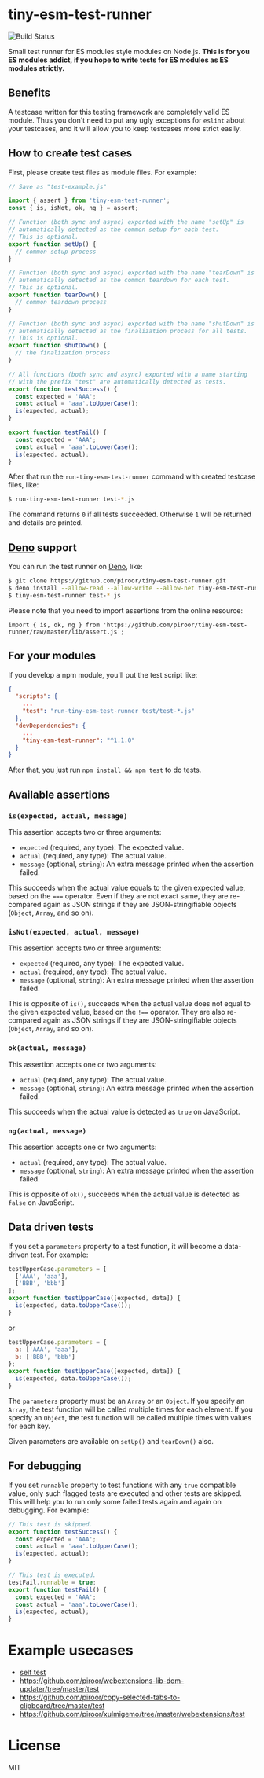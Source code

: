 # tiny-esm-test-runner

![Build Status](https://github.com/piroor/tiny-esm-test-runner/actions/workflows/main.yml/badge.svg?branch=trunk)

Small test runner for ES modules style modules on Node.js.
**This is for you ES modules addict, if you hope to write tests for ES modules as ES modules strictly.**

## Benefits

A testcase written for this testing framework are completely valid ES module.
Thus you don't need to put any ugly exceptions for `eslint` about your testcases, and it will allow you to keep testcases more strict easily.

## How to create test cases

First, please create test files as module files. For example:

```javascript
// Save as "test-example.js"

import { assert } from 'tiny-esm-test-runner';
const { is, isNot, ok, ng } = assert;

// Function (both sync and async) exported with the name "setUp" is
// automatically detected as the common setup for each test.
// This is optional.
export function setUp() {
  // common setup process
}

// Function (both sync and async) exported with the name "tearDown" is
// automatically detected as the common teardown for each test.
// This is optional.
export function tearDown() {
  // common teardown process
}

// Function (both sync and async) exported with the name "shutDown" is
// automatically detected as the finalization process for all tests.
// This is optional.
export function shutDown() {
  // the finalization process
}

// All functions (both sync and async) exported with a name starting
// with the prefix "test" are automatically detected as tests.
export function testSuccess() {
  const expected = 'AAA';
  const actual = 'aaa'.toUpperCase();
  is(expected, actual);
}

export function testFail() {
  const expected = 'AAA';
  const actual = 'aaa'.toLowerCase();
  is(expected, actual);
}
```

After that run the `run-tiny-esm-test-runner` command with created testcase files, like:

```bash
$ run-tiny-esm-test-runner test-*.js
```

The command returns `0` if all tests succeeded. Otherwise `1` will be returned and details are printed.

## [Deno](https://deno.land/) support

You can run the test runner on [Deno](https://deno.land/), like:

```bash
$ git clone https://github.com/piroor/tiny-esm-test-runner.git
$ deno install --allow-read --allow-write --allow-net tiny-esm-test-runner/bin/run-tiny-esm-test-runner.deno
$ tiny-esm-test-runner test-*.js
```

Please note that you need to import assertions from the online resource:

```
import { is, ok, ng } from 'https://github.com/piroor/tiny-esm-test-runner/raw/master/lib/assert.js';
```

## For your modules

If you develop a npm module, you'll put the test script like:

```json
{
  "scripts": {
    ...
    "test": "run-tiny-esm-test-runner test/test-*.js"
  },
  "devDependencies": {
    ...
    "tiny-esm-test-runner": "^1.1.0"
  }
}
```

After that, you just run `npm install && npm test` to do tests.

## Available assertions

### `is(expected, actual, message)`

This assertion accepts two or three arguments:

* `expected` (required, any type): The expected value.
* `actual` (required, any type): The actual value.
* `message` (optional, `string`): An extra message printed when the assertion failed.

This succeeds when the actual value equals to the given expected value, based on the `===` operator.
Even if they are not exact same, they are re-compared again as JSON strings if they are JSON-stringifiable objects (`Object`, `Array`, and so on).


### `isNot(expected, actual, message)`

This assertion accepts two or three arguments:

* `expected` (required, any type): The expected value.
* `actual` (required, any type): The actual value.
* `message` (optional, `string`): An extra message printed when the assertion failed.

This is opposite of `is()`, succeeds when the actual value does not equal to the given expected value, based on the `!==` operator.
They are also re-compared again as JSON strings if they are JSON-stringifiable objects (`Object`, `Array`, and so on).

### `ok(actual, message)`

This assertion accepts one or two arguments:

* `actual` (required, any type): The actual value.
* `message` (optional, `string`): An extra message printed when the assertion failed.

This succeeds when the actual value is detected as `true` on JavaScript.

### `ng(actual, message)`

This assertion accepts one or two arguments:

* `actual` (required, any type): The actual value.
* `message` (optional, `string`): An extra message printed when the assertion failed.

This is opposite of `ok()`, succeeds when the actual value is detected as `false` on JavaScript.

## Data driven tests

If you set a `parameters` property to a test function, it will become a data-driven test. For example:

```javascript
testUpperCase.parameters = [
  ['AAA', 'aaa'],
  ['BBB', 'bbb']
];
export function testUpperCase([expected, data]) {
  is(expected, data.toUpperCase());
}
```

or

```javascript
testUpperCase.parameters = {
  a: ['AAA', 'aaa'],
  b: ['BBB', 'bbb']
};
export function testUpperCase([expected, data]) {
  is(expected, data.toUpperCase());
}
```

The `parameters` property must be an `Array` or an `Object`.
If you specify an `Array`, the test function will be called multiple times for each element.
If you specify an `Object`, the test function will be called multiple times with values for each key.

Given parameters are available on `setUp()` and `tearDown()` also.

## For debugging

If you set `runnable` property to test functions with any `true` compatible value, only such flagged tests are executed and other tests are skipped.
This will help you to run only some failed tests again and again on debugging.
For example:

```javascript
// This test is skipped.
export function testSuccess() {
  const expected = 'AAA';
  const actual = 'aaa'.toUpperCase();
  is(expected, actual);
}

// This test is executed.
testFail.runnable = true;
export function testFail() {
  const expected = 'AAA';
  const actual = 'aaa'.toLowerCase();
  is(expected, actual);
}
```

# Example usecases

* [self test](./tests/)
* https://github.com/piroor/webextensions-lib-dom-updater/tree/master/test
* https://github.com/piroor/copy-selected-tabs-to-clipboard/tree/master/test
* https://github.com/piroor/xulmigemo/tree/master/webextensions/test

# License

MIT
